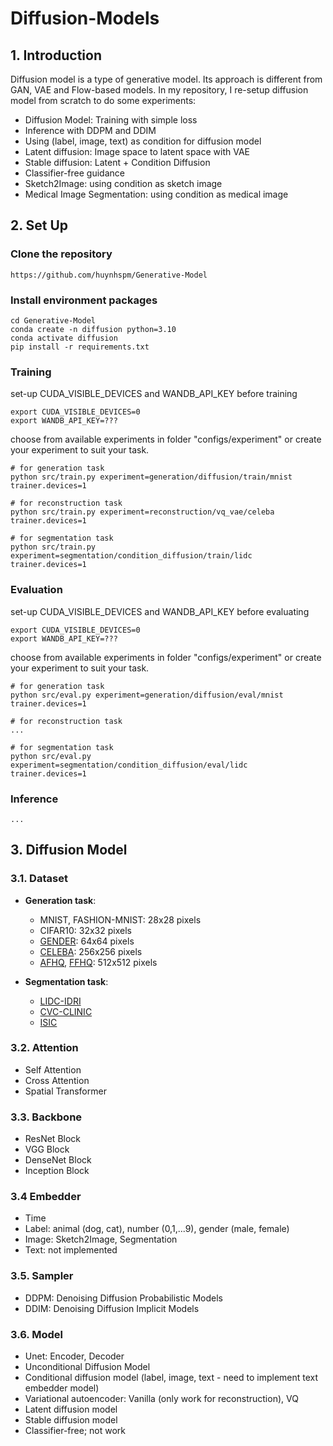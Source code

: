 # **Diffusion-Models**

## **1. Introduction**
Diffusion model is a type of generative model. Its approach is different from GAN, VAE and Flow-based models. In my repository, I re-setup diffusion model from scratch to do some experiments:
* Diffusion Model: Training with simple loss
* Inference with DDPM and  DDIM
* Using (label, image, text) as condition for diffusion model
* Latent diffusion: Image space to latent space with VAE
* Stable diffusion: Latent + Condition Diffusion
* Classifier-free guidance
* Sketch2Image: using condition as sketch image
* Medical Image Segmentation: using condition as medical image

## **2. Set Up**

  ### **Clone the repository**
    https://github.com/huynhspm/Generative-Model
    
  ### **Install environment packages**
    cd Generative-Model
    conda create -n diffusion python=3.10
    conda activate diffusion 
    pip install -r requirements.txt

  ### **Training**
  set-up CUDA_VISIBLE_DEVICES and WANDB_API_KEY before training
  
    export CUDA_VISIBLE_DEVICES=0
    export WANDB_API_KEY=???

  choose from available experiments in folder "configs/experiment" or create your experiment to suit your task.
    
    # for generation task
    python src/train.py experiment=generation/diffusion/train/mnist trainer.devices=1

    # for reconstruction task
    python src/train.py experiment=reconstruction/vq_vae/celeba trainer.devices=1
  
    # for segmentation task
    python src/train.py experiment=segmentation/condition_diffusion/train/lidc trainer.devices=1

  ### **Evaluation**
  set-up CUDA_VISIBLE_DEVICES and WANDB_API_KEY before evaluating
  
    export CUDA_VISIBLE_DEVICES=0
    export WANDB_API_KEY=???
  
  choose from available experiments in folder "configs/experiment" or create your experiment to suit your task.
    
    # for generation task
    python src/eval.py experiment=generation/diffusion/eval/mnist trainer.devices=1

    # for reconstruction task
    ...

    # for segmentation task
    python src/eval.py experiment=segmentation/condition_diffusion/eval/lidc trainer.devices=1
  
  ### **Inference**
    ...
    
## **3. Diffusion Model**

### **3.1. Dataset**

  - **Generation task**:
    - MNIST, FASHION-MNIST: 28x28 pixels
    - CIFAR10: 32x32 pixels
    - [GENDER](https://www.kaggle.com/datasets/yasserhessein/gender-dataset): 64x64 pixels
    - [CELEBA](https://www.kaggle.com/datasets/badasstechie/celebahq-resized-256x256): 256x256 pixels 
    - [AFHQ](https://www.kaggle.com/datasets/andrewmvd/animal-faces), [FFHQ](https://www.kaggle.com/datasets/greatgamedota/ffhq-face-data-set): 512x512 pixels
  
  - **Segmentation task**:
    - [LIDC-IDRI](https://wiki.cancerimagingarchive.net/pages/viewpage.action?pageId=1966254)
    - [CVC-CLINIC](https://www.kaggle.com/datasets/balraj98/cvcclinicdb)
    - [ISIC](https://challenge.isic-archive.com/data/)
  
### **3.2. Attention**
  - Self Attention
  - Cross Attention
  - Spatial Transformer
  
### **3.3. Backbone**
  - ResNet Block
  - VGG Block
  - DenseNet Block
  - Inception Block

### **3.4 Embedder**
  - Time
  - Label: animal (dog, cat), number (0,1,...9), gender (male, female)
  - Image: Sketch2Image, Segmentation
  - Text: not implemented

### **3.5. Sampler**
  - DDPM: Denoising Diffusion Probabilistic Models
  - DDIM: Denoising Diffusion Implicit Models

### **3.6. Model**
  - Unet: Encoder, Decoder
  - Unconditional Diffusion Model
  - Conditional diffusion model (label, image, text - need to implement text embedder model)
  - Variational autoencoder: Vanilla (only work for reconstruction), VQ
  - Latent diffusion model
  - Stable diffusion model
  - Classifier-free; not work
